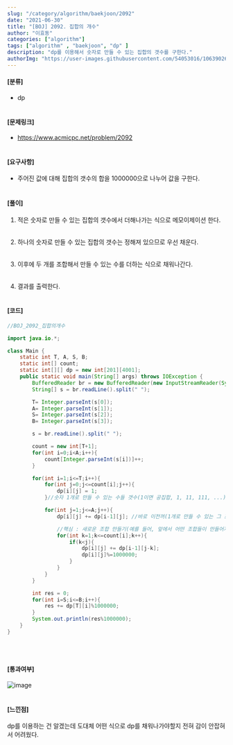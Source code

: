 ```yaml
---
slug: "/category/algorithm/baekjoon/2092"
date: "2021-06-30"
title: "[BOJ] 2092. 집합의 개수"
author: "이효동"
categories: ["algorithm"]
tags: ["algorithm" , "baekjoon", "dp" ]
description: "dp를 이용해서 숫자로 만들 수 있는 집합의 갯수를 구한다."
authorImg: "https://user-images.githubusercontent.com/54053016/106390261-d4693200-642a-11eb-8ac8-eb8203cf74b9.png"
---
```



#### [분류]
- dp
<br><br>

#### [문제링크]
- https://www.acmicpc.net/problem/2092
<br><br>


#### [요구사항]
- 주어진 값에 대해 집합의 갯수의 합을 1000000으로 나누어 값을 구한다.<br><br> 

#### [풀이]

1. 적은 숫자로 만들 수 있는 집합의 갯수에서 더해나가는 식으로 메모이제이션 한다.<br><br>

2. 하나의 숫자로 만들 수 있는 집합의 갯수는 정해져 있으므로 우선 채운다.<br><br>

3. 이후에 두 개를 조합해서 만들 수 있는 수를 더하는 식으로 채워나간다.<br><br>

4. 결과를 출력한다.<br><br>


#### [코드]
```java
//BOJ_2092_집합의개수

import java.io.*;

class Main {
    static int T, A, S, B;
    static int[] count;
    static int[][] dp = new int[201][4001];
    public static void main(String[] args) throws IOException {
        BufferedReader br = new BufferedReader(new InputStreamReader(System.in));
        String[] s = br.readLine().split(" ");

        T= Integer.parseInt(s[0]);
        A= Integer.parseInt(s[1]);
        S= Integer.parseInt(s[2]);
        B= Integer.parseInt(s[3]);

        s = br.readLine().split(" ");

        count = new int[T+1];
        for(int i=0;i<A;i++){
            count[Integer.parseInt(s[i])]++;
        }

        for(int i=1;i<=T;i++){
            for(int j=0;j<=count[i];j++){
                dp[i][j] = 1;
            }//숫자 1개로 만들 수 있는 수들 갯수(1이면 공집합, 1, 11, 111, ...) 결국 하나씩 가능

            for(int j=1;j<=A;j++){
                dp[i][j] += dp[i-1][j]; //바로 이전꺼(1개로 만들 수 있는 그 조합들) 갯수 지금꺼에 추가시킴.

                //핵심 : 새로운 조합 만들기(예를 들어, 앞에서 어떤 조합들이 만들어져있다고 가정하고, 거기에 지금 숫자를 추가해서 새로운 조합 생성)
                for(int k=1;k<=count[i];k++){
                    if(k<j){
                        dp[i][j] += dp[i-1][j-k];
                        dp[i][j]%=1000000;
                    }
                }
            }
        }

        int res = 0;
        for(int i=S;i<=B;i++){
            res += dp[T][i]%1000000;
        }
        System.out.println(res%1000000);
    }
}
```
<br><br>

#### [통과여부]
![image](https://user-images.githubusercontent.com/54053016/124607244-9d4eef00-dea8-11eb-8a9e-07c65e73ded6.png)
<br><br>

#### [느낀점]
dp를 이용하는 건 알겠는데 도대체 어떤 식으로 dp를 채워나가야할지 전혀 감이 안잡혀서 어려웠다.